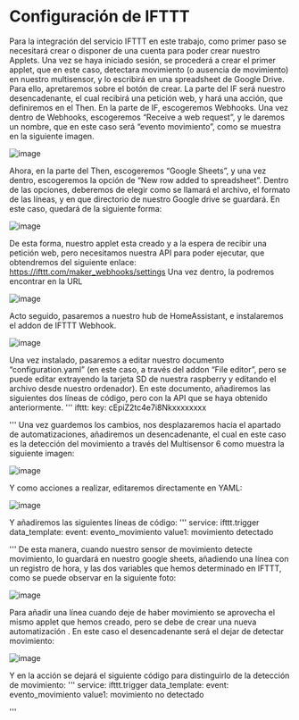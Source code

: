 # Configuración de IFTTT
Para la integración del servicio IFTTT en este trabajo, como primer paso se necesitará crear o disponer de una cuenta para poder crear nuestro Applets. 
Una vez se haya iniciado sesión, se procederá a crear el primer applet, que en este caso, detectara movimiento (o ausencia de movimiento) en nuestro multisensor, y lo escribirá en una spreadsheet de Google Drive. Para ello, apretaremos sobre el botón de crear. 
La parte del IF será nuestro desencadenante, el cual recibirá una petición web, y hará una acción, que definiremos en el Then.
En la parte de IF, escogeremos Webhooks. Una vez dentro de Webhooks, escogeremos “Receive a web request”, y le daremos un nombre, que en este caso será “evento movimiento”, como se muestra en la siguiente imagen. 

![image](https://user-images.githubusercontent.com/95376526/144298026-961710fc-8659-4e47-b8cb-e91afcfbde3c.png)

Ahora, en la parte del Then, escogeremos “Google Sheets”, y una vez dentro, escogeremos la opción de “New row added to spreadsheet”.
Dentro de las opciones, deberemos de elegir como se llamará el archivo, el formato de las líneas, y en que directorio de nuestro Google drive se guardará. En este caso, quedará de la siguiente forma:

![image](https://user-images.githubusercontent.com/95376526/144298046-d3271ad2-0c21-4669-b62c-a15d0c0c8612.png)

De esta forma, nuestro applet esta creado y a la espera de recibir una petición web, pero necesitamos nuestra API para poder ejecutar, que obtendremos del siguiente enlace:
https://ifttt.com/maker_webhooks/settings
Una vez dentro, la podremos encontrar en la URL

![image](https://user-images.githubusercontent.com/95376526/144298073-38b6023b-1700-4237-af52-a144e2a83aba.png)
 
Acto seguido, pasaremos a nuestro hub de HomeAssistant, e instalaremos el addon de IFTTT Webhook.

![image](https://user-images.githubusercontent.com/95376526/144298094-f5f41198-a363-4b12-aa1d-d47031a93c9f.png)

 
Una vez instalado, pasaremos a editar nuestro documento “configuration.yaml” (en este caso, a través del addon “File editor”, pero se puede editar extrayendo la tarjeta SD de nuestra raspberry y editando el archivo desde nuestro ordenador). En este documento, añadiremos las siguientes dos líneas de código, pero con la API que se haya obtenido anteriormente.
'''
ifttt:
  key: cEpiZ2tc4e7i8Nkxxxxxxxx
  
'''
Una vez guardemos los cambios, nos desplazaremos hacia el apartado de automatizaciones, añadiremos un desencadenante, el cual en este caso es la detección del movimiento a través del Multisensor 6 como muestra la siguiente imagen:

![image](https://user-images.githubusercontent.com/95376526/144298171-9f060364-15c6-4a55-b6e4-6c0c4897da68.png)

Y como acciones a realizar, editaremos directamente en YAML:

![image](https://user-images.githubusercontent.com/95376526/144298179-1838324e-37af-4bf6-9bda-69434115e68b.png)

Y añadiremos las siguientes líneas de código:
'''
service: ifttt.trigger
data_template:
  event: evento_movimiento
  value1: movimiento detectado
  
'''
De esta manera, cuando nuestro sensor de movimiento detecte movimiento, lo guardará en nuestro google sheets, añadiendo una línea con un registro de hora, y las dos variables que hemos determinado en IFTTT, como se puede observar en la siguiente foto: 

![image](https://user-images.githubusercontent.com/95376526/144298215-dce06b0c-8a00-4c2e-9cf3-ada274db2f61.png)

Para añadir una línea cuando deje de haber movimiento se aprovecha el mismo applet que hemos creado, pero se debe de crear una nueva automatización . 
En este caso el desencadenante será el dejar de detectar movimiento:

![image](https://user-images.githubusercontent.com/95376526/144298226-e1a9edc8-947b-4fe4-881f-63d2af7c9741.png)
 
Y en la acción se dejará el siguiente código para distinguirlo de la detección de movimiento:
'''
service: ifttt.trigger
data_template:
  event: evento_movimiento
  value1: movimiento no detectado

'''
